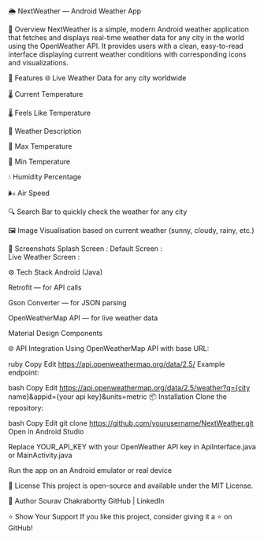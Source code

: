 🌦️ NextWeather — Android Weather App

📖 Overview
NextWeather is a simple, modern Android weather application that fetches and displays real-time weather data for any city in the world using the OpenWeather API. It provides users with a clean, easy-to-read interface displaying current weather conditions with corresponding icons and visualizations.

📱 Features
🌐 Live Weather Data for any city worldwide

🌡️ Current Temperature

🌡️ Feels Like Temperature

📖 Weather Description

🔺 Max Temperature

🔻 Min Temperature

💧 Humidity Percentage

🌬️ Air Speed

🔍 Search Bar to quickly check the weather for any city

🖼️ Image Visualisation based on current weather (sunny, cloudy, rainy, etc.)

📸 Screenshots
Splash Screen : 
Default Screen :	
Live Weather Screen :

⚙️ Tech Stack
Android (Java)

Retrofit — for API calls

Gson Converter — for JSON parsing

OpenWeatherMap API — for live weather data

Material Design Components

🌐 API Integration
Using OpenWeatherMap API with base URL:

ruby
Copy
Edit
https://api.openweathermap.org/data/2.5/
Example endpoint:

bash
Copy
Edit
https://api.openweathermap.org/data/2.5/weather?q={city name}&appid={your api key}&units=metric
📦 Installation
Clone the repository:

bash
Copy
Edit
git clone https://github.com/yourusername/NextWeather.git
Open in Android Studio

Replace YOUR_API_KEY with your OpenWeather API key in ApiInterface.java or MainActivity.java

Run the app on an Android emulator or real device

📜 License
This project is open-source and available under the MIT License.

👤 Author
Sourav Chakrabortty
GitHub | LinkedIn

⭐️ Show Your Support
If you like this project, consider giving it a ⭐️ on GitHub!
